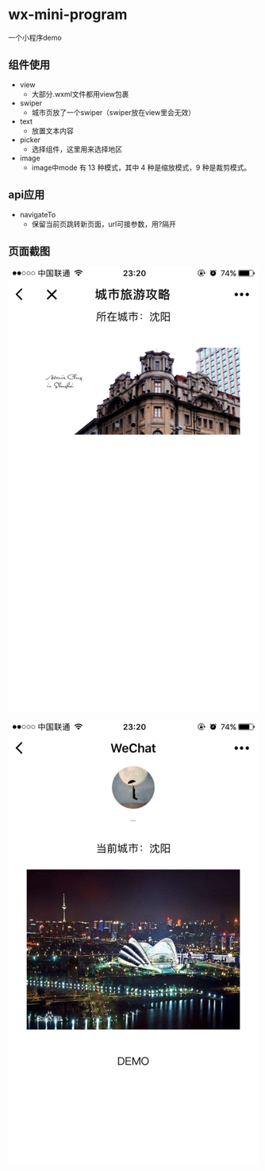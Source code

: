 # wx-mini-program
一个小程序demo

## 组件使用

- view
  - 大部分.wxml文件都用view包裹
- swiper
  - 城市页放了一个swiper（swiper放在view里会无效）
- text
  - 放置文本内容
- picker
  - 选择组件，这里用来选择地区
- image
  - image中mode 有 13 种模式，其中 4 种是缩放模式，9 种是裁剪模式。

## api应用

- navigateTo
  - 保留当前页跳转新页面，url可接参数，用?隔开

## 页面截图

![picture](https://github.com/gatinul/wx-mini-program/raw/master/Screenshots/screen.png)

![picture](https://github.com/gatinul/wx-mini-program/raw/master/Screenshots/screen1.png)

